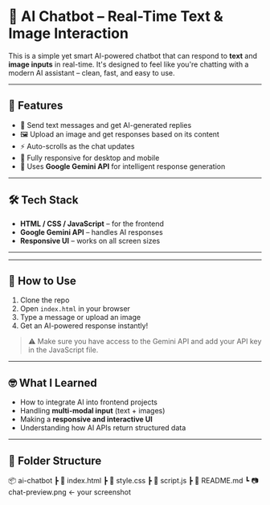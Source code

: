 # 🤖 AI Chatbot – Real-Time Text & Image Interaction

This is a simple yet smart AI-powered chatbot that can respond to **text** and **image inputs** in real-time. It's designed to feel like you're chatting with a modern AI assistant – clean, fast, and easy to use.

---

## 🌟 Features

- 💬 Send text messages and get AI-generated replies
- 🖼️ Upload an image and get responses based on its content
- ⚡ Auto-scrolls as the chat updates
- 📱 Fully responsive for desktop and mobile
- 🧠 Uses **Google Gemini API** for intelligent response generation

---

## 🛠️ Tech Stack

- **HTML / CSS / JavaScript** – for the frontend
- **Google Gemini API** – handles AI responses
- **Responsive UI** – works on all screen sizes


---



---

## 🚀 How to Use

1. Clone the repo
2. Open `index.html` in your browser
3. Type a message or upload an image
4. Get an AI-powered response instantly!

> ⚠️ Make sure you have access to the Gemini API and add your API key in the JavaScript file.

---

## 🤓 What I Learned

- How to integrate AI into frontend projects
- Handling **multi-modal input** (text + images)
- Making a **responsive and interactive UI**
- Understanding how AI APIs return structured data

---

## 📁 Folder Structure
📦 ai-chatbot
 ┣ 📜 index.html
 ┣ 📜 style.css
 ┣ 📜 script.js
 ┣ 📄 README.md
 ┗ 📷 chat-preview.png  ← your screenshot

